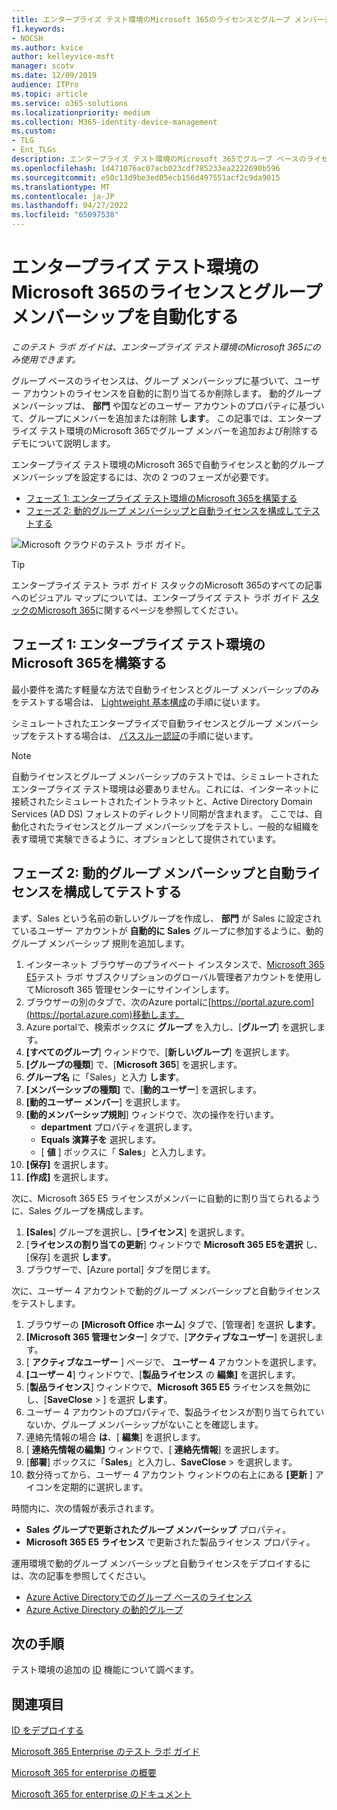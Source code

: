 ```yaml
---
title: エンタープライズ テスト環境のMicrosoft 365のライセンスとグループ メンバーシップを自動化する
f1.keywords:
- NOCSH
ms.author: kvice
author: kelleyvice-msft
manager: scotv
ms.date: 12/09/2019
audience: ITPro
ms.topic: article
ms.service: o365-solutions
ms.localizationpriority: medium
ms.collection: M365-identity-device-management
ms.custom:
- TLG
- Ent_TLGs
description: エンタープライズ テスト環境のMicrosoft 365でグループ ベースのライセンスと動的グループ メンバーシップを構成します。
ms.openlocfilehash: 1d471076ac07acb023cdf785233ea2222690b596
ms.sourcegitcommit: e50c13d9be3ed05ecb156d497551acf2c9da9015
ms.translationtype: MT
ms.contentlocale: ja-JP
ms.lasthandoff: 04/27/2022
ms.locfileid: "65097538"
---
```

# <a name="automate-licensing-and-group-membership-for-your-microsoft-365-for-enterprise-test-environment"></a>エンタープライズ テスト環境のMicrosoft 365のライセンスとグループ メンバーシップを自動化する

*このテスト ラボ ガイドは、エンタープライズ テスト環境のMicrosoft 365にのみ使用できます。*

グループ ベースのライセンスは、グループ メンバーシップに基づいて、ユーザー アカウントのライセンスを自動的に割り当てるか削除します。 動的グループ メンバーシップは、 **部門** や国などのユーザー アカウントのプロパティに基づいて、グループにメンバーを追加または削除 **します**。 この記事では、エンタープライズ テスト環境のMicrosoft 365でグループ メンバーを追加および削除するデモについて説明します。

エンタープライズ テスト環境のMicrosoft 365で自動ライセンスと動的グループ メンバーシップを設定するには、次の 2 つのフェーズが必要です。

- [フェーズ 1: エンタープライズ テスト環境のMicrosoft 365を構築する](#phase-1-build-out-your-microsoft-365-for-enterprise-test-environment)
- [フェーズ 2: 動的グループ メンバーシップと自動ライセンスを構成してテストする](#phase-2-configure-and-test-dynamic-group-membership-and-automatic-licensing)

![Microsoft クラウドのテスト ラボ ガイド。](../media/m365-enterprise-test-lab-guides/cloud-tlg-icon.png) 
    
> [!TIP]
> エンタープライズ テスト ラボ ガイド スタックのMicrosoft 365のすべての記事へのビジュアル マップについては、エンタープライズ テスト ラボ ガイド [スタックのMicrosoft 365](../downloads/Microsoft365EnterpriseTLGStack.pdf)に関するページを参照してください。
  
## <a name="phase-1-build-out-your-microsoft-365-for-enterprise-test-environment"></a>フェーズ 1: エンタープライズ テスト環境のMicrosoft 365を構築する

最小要件を満たす軽量な方法で自動ライセンスとグループ メンバーシップのみをテストする場合は、 [Lightweight 基本構成](lightweight-base-configuration-microsoft-365-enterprise.md)の手順に従います。
  
シミュレートされたエンタープライズで自動ライセンスとグループ メンバーシップをテストする場合は、 [パススルー認証](pass-through-auth-m365-ent-test-environment.md)の手順に従います。
  
> [!NOTE]
> 自動ライセンスとグループ メンバーシップのテストでは、シミュレートされたエンタープライズ テスト環境は必要ありません。これには、インターネットに接続されたシミュレートされたイントラネットと、Active Directory Domain Services (AD DS) フォレストのディレクトリ同期が含まれます。 ここでは、自動化されたライセンスとグループ メンバーシップをテストし、一般的な組織を表す環境で実験できるように、オプションとして提供されています。
  
## <a name="phase-2-configure-and-test-dynamic-group-membership-and-automatic-licensing"></a>フェーズ 2: 動的グループ メンバーシップと自動ライセンスを構成してテストする

まず、Sales という名前の新しいグループを作成し、 **部門** が Sales に設定されているユーザー アカウントが **自動的に Sales** グループに参加するように、動的グループ メンバーシップ 規則を追加します。

1. インターネット ブラウザーのプライベート インスタンスで、[Microsoft 365 E5](https://admin.microsoft.com)テスト ラボ サブスクリプションのグローバル管理者アカウントを使用してMicrosoft 365 管理センターにサインインします。
2. ブラウザーの別のタブで、次のAzure portalに[https://portal.azure.com](https://portal.azure.com)移動します。
3. Azure portalで、検索ボックスに **グループ** を入力し、[**グループ**] を選択します。
4. **[すべてのグループ**] ウィンドウで、[**新しいグループ**] を選択します。
5. **[グループの種類**] で、[**Microsoft 365**] を選択します。
6. **グループ名** に「Sales」と入力 **します**。
7. **[メンバーシップの種類]** で、[**動的ユーザー**] を選択します。
8. **[動的ユーザー メンバー**] を選択します。
9. **[動的メンバーシップ規則**] ウィンドウで、次の操作を行います。 
   - **department** プロパティを選択します。
   - **Equals 演算子を** 選択します。
   - [ **値** ] ボックスに「 **Sales**」と入力します。
10. **[保存]** を選択します。
11. **[作成]** を選択します。

次に、Microsoft 365 E5 ライセンスがメンバーに自動的に割り当てられるように、Sales グループを構成します。

1. **[Sales**] グループを選択し、[**ライセンス**] を選択します。
2. [**ライセンスの割り当ての更新**] ウィンドウで **Microsoft 365 E5を選択** し、[保存] を選択 **します**。
3. ブラウザーで、[Azure portal] タブを閉じます。

次に、ユーザー 4 アカウントで動的グループ メンバーシップと自動ライセンスをテストします。

1. ブラウザーの **[Microsoft Office ホーム**] タブで、[管理者] を選択 **します**。
2. **[Microsoft 365 管理センター**] タブで、[**アクティブなユーザー**] を選択します。
3. [ **アクティブなユーザー** ] ページで、 **ユーザー 4** アカウントを選択します。
4. **[ユーザー 4**] ウィンドウで、[**製品ライセンス** の **編集]** を選択します。
5. [**製品ライセンス**] ウィンドウで、**Microsoft 365 E5** ライセンスを無効にし、[**SaveClose** > ] を選択 **します**。
6. ユーザー 4 アカウントのプロパティで、製品ライセンスが割り当てられていないか、グループ メンバーシップがないことを確認します。
7. 連絡先情報の場合 **は**、[ **編集**] を選択します。
8. [ **連絡先情報の編集]** ウィンドウで、[ **連絡先情報**] を選択します。
9. [**部署**] ボックスに「**Sales**」と入力し、**SaveClose** >  を選択します。
10. 数分待ってから、ユーザー 4 アカウント ウィンドウの右上にある **[更新** ] アイコンを定期的に選択します。

時間内に、次の情報が表示されます。

- **Sales** **グループで更新されたグループ メンバーシップ** プロパティ。
- **Microsoft 365 E5 ライセンス** で更新された製品ライセンス プロパティ。

運用環境で動的グループ メンバーシップと自動ライセンスをデプロイするには、次の記事を参照してください。

- [Azure Active Directoryでのグループ ベースのライセンス](/azure/active-directory/fundamentals/active-directory-licensing-whatis-azure-portal)
- [Azure Active Directory の動的グループ](/azure/active-directory/users-groups-roles/groups-create-rule)

## <a name="next-step"></a>次の手順

テスト環境の追加の [ID](m365-enterprise-test-lab-guides.md#identity) 機能について調べます。

## <a name="see-also"></a>関連項目

[ID をデプロイする](deploy-identity-solution-overview.md)

[Microsoft 365 Enterprise のテスト ラボ ガイド](m365-enterprise-test-lab-guides.md)

[Microsoft 365 for enterprise の概要](microsoft-365-overview.md)

[Microsoft 365 for enterprise のドキュメント](/microsoft-365-enterprise/)